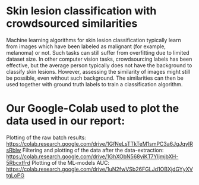 # Skin lesion classification with crowdsourced similarities

Machine learning algorithms for skin lesion classification typically learn from images which have been labeled as malignant (for example, melanoma) or not. Such tasks can still suffer from overfitting due to limited dataset size. In other computer vision tasks, crowdsourcing labels has been effective, but the average person typically does not have the background to classify skin lesions. However, assessing the similarity of images might still be possible, even without such background. The similarities can then be used together with ground truth labels to train a classification algorithm.


# Our Google-Colab used to plot the data used in our report:
Plotting of the raw batch results: https://colab.research.google.com/drive/1GfNeLsTTkTeM1smPC3a6JgJqyIRsRblw
Filtering and plotting of the data after the data-extraction: https://colab.research.google.com/drive/1GhXObN568yiKT7YIjmjbXH-5Rbcxtfrd
Plotting of the ML-models AUC: https://colab.research.google.com/drive/1uN2fwVSb26FGLJd1OBXjdGYyXVtgLoPG

